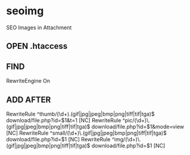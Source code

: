 # seoimg
SEO Images in Attachment

## OPEN .htaccess
## FIND
RewriteEngine On
## ADD AFTER
RewriteRule ^thumb/(\d+)\.(gif|jpg|jpeg|bmp|png|tiff|tif|tga)$ download/file.php?id=$1&t=1 [NC]
RewriteRule ^pic/(\d+)\.(gif|jpg|jpeg|bmp|png|tiff|tif|tga)$ download/file.php?id=$1&mode=view [NC]
RewriteRule ^small/(\d+)\.(gif|jpg|jpeg|bmp|png|tiff|tif|tga)$ download/file.php?id=$1 [NC]
RewriteRule ^img/(\d+)\.(gif|jpg|jpeg|bmp|png|tiff|tif|tga)$ download/file.php?id=$1 [NC]
